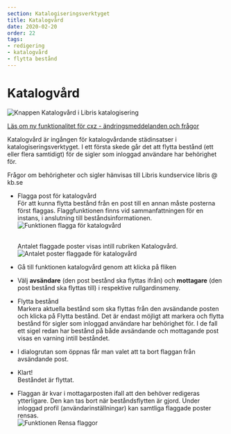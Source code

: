```yaml
---
section: Katalogiseringsverktyget
title: Katalogvård
date: 2020-02-20
order: 22
tags:
- redigering
- katalogvård
- flytta bestånd
---
```


# Katalogvård

![Knappen Katalogvård i Libris katalogisering](Katalogvard.png)

[Läs om ny funktionalitet för cxz - ändringsmeddelanden och frågor](https://metadatabyran.kb.se/beskrivning/specialanvisningar/andringsmeddelanden-i-libris/ny-funktionalitet-cxz---andringsmeddelanden-och-fragor)  

Katalogvård är ingången för katalogvårdande städinsatser i katalogiseringsverktyget. I ett första skede går det att flytta bestånd (ett eller flera samtidigt) för de sigler som inloggad användare har behörighet för.

Frågor om behörigheter och sigler hänvisas till Libris kundservice libris @ kb.se


  * Flagga post för katalogvård
    </br>För att kunna flytta bestånd från en post till en annan måste posterna först flaggas. Flaggfunktionen finns vid sammanfattningen för en instans, i anslutning till beståndsinformationen.
    </br>![Funktionen flagga för katalogvård](Flaggakatalogvard.png)
    
    </br>Antalet flaggade poster visas intill rubriken Katalogvård.
    </br>![Antalet poster flaggade för katalogvård](Flaggadeforkatalogvard.png)

  * Gå till funktionen katalogvård genom att klicka på fliken
  
  * Välj **avsändare** (den post bestånd ska flyttas ifrån) och **mottagare** (den post bestånd ska flyttas till) i respektive rullgardinsmeny.

  * Flytta bestånd
    </br>Markera aktuella bestånd som ska flyttas från den avsändande posten och klicka på Flytta bestånd. Det är endast möjligt att markera och flytta bestånd för sigler som inloggad användare har behörighet för. I de fall ett sigel redan har bestånd på både avsändande och mottagande post visas en varning intill beståndet.
 
  * I dialogrutan som öppnas får man valet att ta bort flaggan från avsändande post.
  
  * Klart!
    </br>Beståndet är flyttat. 
    
  * Flaggan är kvar i mottagarposten ifall att den behöver redigeras ytterligare. Den kan tas bort när beståndsflytten är gjord. Under inloggad profil (användarinställningar) kan samtliga flaggade poster rensas.
  </br>![Funktionen Rensa flaggor](rensaflaggor.png)

